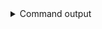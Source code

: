 
<details>
<summary>Command output</summary>

```sh

curl -s \
  http://localhost:8081/subjects/topic-protobuf/versions \
  -X POST \
  -H "Content-Type: application/vnd.schemaregistry.v1+json" \
  --data "{\"schemaType\": \"PROTOBUF\", \"schema\": $(cat user-schema.proto | jq -Rs)}"
cat user-schema.proto | jq -Rs
{"id":1}
```

</details>
      
